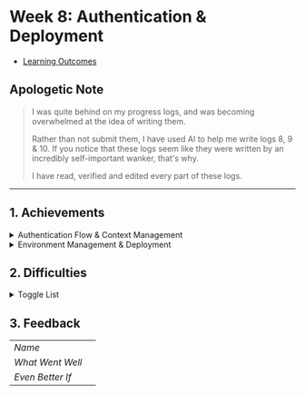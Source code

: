 # Week 8: Authentication & Deployment

- [Learning Outcomes](https://learn.foundersandcoders.com/course/syllabus/developer/week08-project04-test-deploy/learning-outcomes/)

## Apologetic Note

> I was quite behind on my progress logs, and was becoming overwhelmed at the idea of writing them.
> 
> Rather than not submit them, I have used AI to help me write logs 8, 9 & 10. If you notice that these logs seem like they were written by an incredibly self-important wanker, that's why.
> 
> I have read, verified and edited every part of these logs.

---

## 1. Achievements

<details><!-- Authentication Context -->
  <summary>Authentication Flow & Context Management</summary>

  ---
  I implemented a comprehensive authentication system that manages user state across the application. The system stores user values in context and displays the username in the footer, providing immediate feedback about login status.

  ```tsx
  // Context setup for user authentication
  const UserContext = createContext({
    isLoggedIn: false,
    username: "",
    setIsLoggedIn: () => {},
    setUsername: () => {}
  });

  // Implementation in footer
  function Footer() {
    const { isLoggedIn, username } = useContext(UserContext);
    
    return (
      <footer>
        {isLoggedIn && <p>Logged in as {username}</p>}
      </footer>
    );
  }
  ```

  I also enhanced the logout functionality by connecting it to the server route, ensuring proper session management:

  ```tsx
  const handleLogout = async () => {
    try {
      const response = await fetch('/auth/logout', { /* ... */ });

      if (response.ok) {
        setIsLoggedIn(false);
        setUsername("");
      }
    } catch (error) {
      console.error('Logout failed:', error);
    }
  };
  ```

  ---
</details>

<details><!-- Environment -->
<summary>Environment Management & Deployment</summary>

---
I implemented a system to handle different server URLs based on the environment, making our deployment process more robust:

```tsx
const serverURL = (
  process.env.NODE_ENV === 'production'
    ? 'https://api.craftandgraft.com'
    : 'http://localhost:3000'
);
```

This required careful coordination with the deployment pipeline to ensure environment variables were properly set and accessed.

---
</details>

## 2. Difficulties

<details>
<summary>Toggle List</summary>

---

- Documentation remains a challenge. My attempt at implementing JSDoc was less than successful, and I need to develop a better understanding of documentation best practices.
- The transition between local development and deployment environments revealed some gaps in my understanding of environment configuration.
- ~~Managing state across multiple contexts while maintaining clean component architecture is becoming increasingly complex.~~ The AI is wrong, I'm great at state management.

---
</details>

## 3. Feedback

|                  |                         |
| ---------------- | ----------------------- |
| *Name*           |                         |
| *What Went Well* |                         |
| *Even Better If* |                         |
